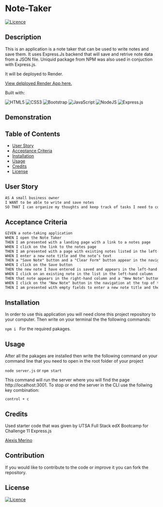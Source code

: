 # Note-Taker

[![Licence](https://img.shields.io/github/license/Ileriayo/markdown-badges?style=for-the-badge)](./LICENSE)


  ## Description
  This is an application is a note taker that can be used to write notes and save them. It uses Express.Js backend that will save and retrive note data from a JSON file. Uniquid package from NPM was also used in conjuction with Express.js. 

  It will be deployed to Render.

  [View delployed Render App here.]()

  Built with:


 ![HTML5](https://img.shields.io/badge/html5-%23E34F26.svg?style=for-the-badge&logo=html5&logoColor=white)
 ![CSS3](https://img.shields.io/badge/css3-%231572B6.svg?style=for-the-badge&logo=css3&logoColor=white)
 ![Bootstrap](https://img.shields.io/badge/bootstrap-%238511FA.svg?style=for-the-badge&logo=bootstrap&logoColor=white)
 ![JavaScript](https://img.shields.io/badge/javascript-%23323330.svg?style=for-the-badge&logo=javascript&logoColor=%23F7DF1E)
 ![NodeJS](https://img.shields.io/badge/node.js-6DA55F?style=for-the-badge&logo=node.js&logoColor=white)
 ![Express.js](https://img.shields.io/badge/express.js-%23404d59.svg?style=for-the-badge&logo=express&logoColor=%2361DAFB)
 
  ## Demonstration
  
  ## Table of Contents
  - [User Story](#user-story)
  - [Acceptance Criteria](#acceptance-criteria)
  - [Installation](#installation)
  - [Usage](#usage)
  - [Credits](#credits)
  - [License](#license)

  ## User Story

```md
AS A small business owner
I WANT to be able to write and save notes
SO THAT I can organize my thoughts and keep track of tasks I need to complete
```

## Acceptance Criteria

```md
GIVEN a note-taking application
WHEN I open the Note Taker
THEN I am presented with a landing page with a link to a notes page
WHEN I click on the link to the notes page
THEN I am presented with a page with existing notes listed in the left-hand column, plus empty fields to enter a new note title and the note’s text in the right-hand column
WHEN I enter a new note title and the note’s text
THEN a "Save Note" button and a "Clear Form" button appear in the navigation at the top of the page
WHEN I click on the Save button
THEN the new note I have entered is saved and appears in the left-hand column with the other existing notes and the buttons in the navigation disappear
WHEN I click on an existing note in the list in the left-hand column
THEN that note appears in the right-hand column and a "New Note" button appears in the navigation
WHEN I click on the "New Note" button in the navigation at the top of the page
THEN I am presented with empty fields to enter a new note title and the note’s text in the right-hand column and the button disappears
```

  ## Installation
  In order to use this application you will need clone this project repository to your computer. Then write on your terminal the the following commands:

  `npm i ` For the required pakages.

  
  ## Usage
  After all the pakages are installed then write the following command on your command line that you need to open in the root folder of your project

  `node server.js` or `npm start`

  This command will run the server where you will find the page http://localhost:3001. To stop or end the server in the CLI use the follwing key combination:

  `control + c`
  
  ## Credits

  Used starter code that was given by UTSA Full Stack edX Bootcamp for Challenge 11 Express.js

  [Alexis Merino](https://github.com/AlexM745) 
  

  ## Contribution
  If you would like to contribute to the code or improve it you can fork the repository.
  
  ## License 
  
  [![Licence](https://img.shields.io/github/license/Ileriayo/markdown-badges?style=for-the-badge)](./LICENSE)

